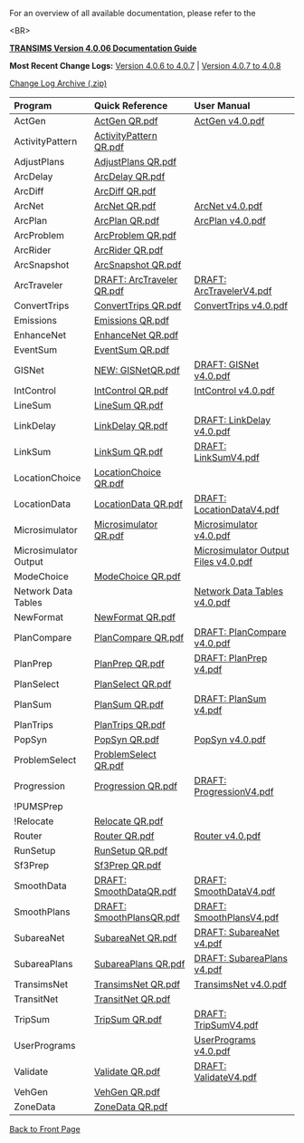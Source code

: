 For an overview of all available documentation, please refer to the 

&lt;BR&gt;

 **[TRANSIMS Version 4.0.06 Documentation Guide](http://transims.googlecode.com/svn/v4/trunk/documentation/Version%204.0.06%20Documentation%20Guide.pdf)**

**Most Recent Change Logs:** [Version 4.0.6 to 4.0.7](http://transims.googlecode.com/svn/v4/trunk/documentation/changelogs/Transims%204%200%206%20to%204%200%207.pdf) | [Version 4.0.7 to 4.0.8](http://transims.googlecode.com/svn/v4/trunk/documentation/changelogs/Transims%204%200%207%20to%204%200%208.pdf)

[Change Log Archive (.zip)](http://transims.googlecode.com/svn/v4/trunk/documentation/changelogs/Changelog_Archive.zip)

| **Program**		    	| **Quick Reference**    																											| **User Manual** 	|
|:------------------|:--------------------------------------------------|:-----------------|
| ActGen                  |	[ActGen QR.pdf](http://transims.googlecode.com/svn/v4/trunk/documentation/quickreference/ActGen%20QR.pdf)			| [ActGen v4.0.pdf](http://transims.googlecode.com/svn/v4/trunk/documentation/usermanuals/ActGen%20v4.0.pdf)						|
| ActivityPattern         |  [ActivityPattern QR.pdf](http://transims.googlecode.com/svn/v4/trunk/documentation/quickreference/ActivityPattern%20QR.pdf) |   				|
| AdjustPlans             |  [AdjustPlans QR.pdf](http://transims.googlecode.com/svn/v4/trunk/documentation/quickreference/AdjustPlans%20QR.pdf)     |                  |
| ArcDelay                |  [ArcDelay QR.pdf](http://transims.googlecode.com/svn/v4/trunk/documentation/quickreference/ArcDelay%20QR.pdf)        |                  |
| ArcDiff                 |  [ArcDiff QR.pdf](http://transims.googlecode.com/svn/v4/trunk/documentation/quickreference/ArcDiff%20QR.pdf)         |                  |
| ArcNet                  |  [ArcNet QR.pdf](http://transims.googlecode.com/svn/v4/trunk/documentation/quickreference/ArcNet%20QR.pdf)          | [ArcNet v4.0.pdf](http://transims.googlecode.com/svn/v4/trunk/documentation/usermanuals/ArcNet%20v4.0.pdf)                	   	|
| ArcPlan                 |  [ArcPlan QR.pdf](http://transims.googlecode.com/svn/v4/trunk/documentation/quickreference/ArcPlan%20QR.pdf)         | [ArcPlan v4.0.pdf](http://transims.googlecode.com/svn/v4/trunk/documentation/usermanuals/ArcPlan%20v4.0.pdf)                		|
| ArcProblem              |  [ArcProblem QR.pdf](http://transims.googlecode.com/svn/v4/trunk/documentation/quickreference/ArcProblem%20QR.pdf)      |                  |
| ArcRider                |  [ArcRider QR.pdf](http://transims.googlecode.com/svn/v4/trunk/documentation/quickreference/ArcRider%20QR.pdf)        |                  |
| ArcSnapshot             |  [ArcSnapshot QR.pdf](http://transims.googlecode.com/svn/v4/trunk/documentation/quickreference/ArcSnapshot%20QR.pdf)     |                  |
| ArcTraveler             |  [DRAFT: ArcTraveler QR.pdf](http://transims.googlecode.com/svn/v4/trunk/documentation/quickreference/ArcTravelerQR.pdf)     |   [DRAFT: ArcTravelerV4.pdf](http://transims.googlecode.com/svn/v4/trunk/documentation/usermanuals/ArcTravelerV4.pdf)   |
| ConvertTrips            |  [ConvertTrips QR.pdf](http://transims.googlecode.com/svn/v4/trunk/documentation/quickreference/ConvertTrips%20QR.pdf)    | [ConvertTrips v4.0.pdf](http://transims.googlecode.com/svn/v4/trunk/documentation/usermanuals/ConvertTrips%20v4.0.pdf)               	|
| Emissions               |  [Emissions QR.pdf](http://transims.googlecode.com/svn/v4/trunk/documentation/quickreference/Emissions%20QR.pdf)       |                  |
| EnhanceNet              |  [EnhanceNet QR.pdf](http://transims.googlecode.com/svn/v4/trunk/documentation/quickreference/EnhanceNet%20QR.pdf)      |                  |
| EventSum                |  [EventSum QR.pdf](http://transims.googlecode.com/svn/v4/trunk/documentation/quickreference/EventSum%20QR.pdf)        |                  |
| GISNet                  |  [NEW: GISNetQR.pdf](http://transims.googlecode.com/svn/v4/trunk/documentation/quickreference/GISNetQR.pdf)      |  [DRAFT: GISNet v4.0.pdf](http://transims.googlecode.com/svn/v4/trunk/documentation/usermanuals/GISNetv4.pdf)    			                |
| IntControl              |  [IntControl QR.pdf](http://transims.googlecode.com/svn/v4/trunk/documentation/quickreference/IntControl%20QR.pdf)      |            [IntControl v4.0.pdf](http://transims.googlecode.com/svn/v4/trunk/documentation/usermanuals/IntControl%20v4.0.pdf)    						|
| LineSum                 |  [LineSum QR.pdf](http://transims.googlecode.com/svn/v4/trunk/documentation/quickreference/LineSum%20QR.pdf)         |                  |
| LinkDelay               |  [LinkDelay QR.pdf](http://transims.googlecode.com/svn/v4/trunk/documentation/quickreference/LinkDelay%20QR.pdf)       |  [DRAFT: LinkDelay v4.0.pdf](http://transims.googlecode.com/svn/v4/trunk/documentation/usermanuals/LinkDelay%20v4.0.pdf)                |
| LinkSum                 |  [LinkSum QR.pdf](http://transims.googlecode.com/svn/v4/trunk/documentation/quickreference/LinkSum%20QR.pdf)         | [DRAFT: LinkSumV4.pdf](http://transims.googlecode.com/svn/v4/trunk/documentation/usermanuals/LinkSumV4.pdf)                 |
| LocationChoice          |  [LocationChoice QR.pdf](http://transims.googlecode.com/svn/v4/trunk/documentation/quickreference/LocationChoice%20QR.pdf)  |                  |
| LocationData            |  [LocationData QR.pdf](http://transims.googlecode.com/svn/v4/trunk/documentation/quickreference/LocationData%20QR.pdf)    |  [DRAFT: LocationDataV4.pdf](http://transims.googlecode.com/svn/v4/trunk/documentation/usermanuals/LocationDatav4.pdf)                |
| Microsimulator          |  [Microsimulator QR.pdf](http://transims.googlecode.com/svn/v4/trunk/documentation/quickreference/Microsimulator%20QR.pdf)  | [Microsimulator v4.0.pdf](http://transims.googlecode.com/svn/v4/trunk/documentation/usermanuals/Microsimulator%20v4.0.pdf)               	|
| Microsimulator Output   |                      																							| [Microsimulator Output Files v4.0.pdf](http://transims.googlecode.com/svn/v4/trunk/documentation/usermanuals/Microsimulator%20Output%20Files%20v4.0.pdf)        |
| ModeChoice              |  [ModeChoice QR.pdf](http://transims.googlecode.com/svn/v4/trunk/documentation/quickreference/ModeChoice%20QR.pdf)      |                  |
| Network Data Tables     |                      																							| [Network Data Tables v4.0.pdf](http://transims.googlecode.com/svn/v4/trunk/documentation/usermanuals/Network%20Data%20Tables%20v4.0.pdf)                |
| NewFormat               |  [NewFormat QR.pdf](http://transims.googlecode.com/svn/v4/trunk/documentation/quickreference/NewFormat%20QR.pdf)       |                  |
| PlanCompare             |  [PlanCompare QR.pdf](http://transims.googlecode.com/svn/v4/trunk/documentation/quickreference/PlanCompare%20QR.pdf)     |  [DRAFT: PlanCompare v4.0.pdf](http://transims.googlecode.com/svn/v4/trunk/documentation/usermanuals/PlanCompare%20v4.0.pdf)           |
| PlanPrep                |  [PlanPrep QR.pdf](http://transims.googlecode.com/svn/v4/trunk/documentation/quickreference/PlanPrep%20QR.pdf)        |    [DRAFT: PlanPrep v4.pdf](http://transims.googlecode.com/svn/v4/trunk/documentation/usermanuals/PlanPrepV4.pdf)              |
| PlanSelect              |  [PlanSelect QR.pdf](http://transims.googlecode.com/svn/v4/trunk/documentation/quickreference/PlanSelect%20QR.pdf)      |                  |
| PlanSum                 |  [PlanSum QR.pdf](http://transims.googlecode.com/svn/v4/trunk/documentation/quickreference/PlanSum%20QR.pdf)         | [DRAFT: PlanSum v4.pdf](http://transims.googlecode.com/svn/v4/trunk/documentation/usermanuals/PlanSum%20v4.pdf)        |
| PlanTrips               |  [PlanTrips QR.pdf](http://transims.googlecode.com/svn/v4/trunk/documentation/quickreference/PlanTrips%20QR.pdf)       |                  |
| PopSyn                  |  [PopSyn QR.pdf](http://transims.googlecode.com/svn/v4/trunk/documentation/quickreference/PopSyn%20QR.pdf)          | [PopSyn v4.0.pdf](http://transims.googlecode.com/svn/v4/trunk/documentation/usermanuals/PopSyn%20v4.0.pdf)                		|
| ProblemSelect           |  [ProblemSelect QR.pdf](http://transims.googlecode.com/svn/v4/trunk/documentation/quickreference/ProblemSelect%20QR.pdf)   |                  |
| Progression             |  [Progression QR.pdf](http://transims.googlecode.com/svn/v4/trunk/documentation/quickreference/Progression%20QR.pdf)     | [DRAFT: ProgressionV4.pdf](http://transims.googlecode.com/svn/v4/trunk/documentation/usermanuals/ProgressionV4.pdf)                         |
| !PUMSPrep                |                      																							|                  |
| !Relocate                |  [Relocate QR.pdf](http://transims.googlecode.com/svn/v4/trunk/documentation/quickreference/Relocate%20QR.pdf)        |                  |
| Router                  |  [Router QR.pdf](http://transims.googlecode.com/svn/v4/trunk/documentation/quickreference/Router%20QR.pdf)          | [Router v4.0.pdf](http://transims.googlecode.com/svn/v4/trunk/documentation/usermanuals/Router%20v4.0.pdf)                		|
| RunSetup                |  [RunSetup QR.pdf](http://transims.googlecode.com/svn/v4/trunk/documentation/quickreference/RunSetup%20QR.pdf)        |                  |
| Sf3Prep                 |  [Sf3Prep QR.pdf](http://transims.googlecode.com/svn/v4/trunk/documentation/quickreference/Sf3Prep%20QR.pdf)         |                  |
| SmoothData              |  [DRAFT: SmoothDataQR.pdf](http://transims.googlecode.com/svn/v4/trunk/documentation/quickreference/SmoothDataQR.pdf)      | [DRAFT: SmoothDataV4.pdf](http://transims.googlecode.com/svn/v4/trunk/documentation/usermanuals/SmoothDataV4.pdf)                  |
| SmoothPlans             |  [DRAFT: SmoothPlansQR.pdf](http://transims.googlecode.com/svn/v4/trunk/documentation/quickreference/SmoothPlansQR.pdf)      | [DRAFT: SmoothPlansV4.pdf](http://transims.googlecode.com/svn/v4/trunk/documentation/usermanuals/SmoothPlansV4.pdf)                  |
| SubareaNet              |  [SubareaNet QR.pdf](http://transims.googlecode.com/svn/v4/trunk/documentation/quickreference/SubareaNet%20QR.pdf)      | [DRAFT: SubareaNet v4.pdf](http://transims.googlecode.com/svn/v4/trunk/documentation/usermanuals/SubareaNet%20v4.pdf)                  |
| SubareaPlans            |  [SubareaPlans QR.pdf](http://transims.googlecode.com/svn/v4/trunk/documentation/quickreference/SubareaPlans%20QR.pdf)    | [DRAFT: SubareaPlans v4.pdf](http://transims.googlecode.com/svn/v4/trunk/documentation/usermanuals/SubareaPlans%20v4.pdf)                  |
| TransimsNet             |  [TransimsNet QR.pdf](http://transims.googlecode.com/svn/v4/trunk/documentation/quickreference/TransimsNet%20QR.pdf)     | [TransimsNet v4.0.pdf](http://transims.googlecode.com/svn/v4/trunk/documentation/usermanuals/TransimsNet%20v4.0.pdf)               	|
| TransitNet              |  [TransitNet QR.pdf](http://transims.googlecode.com/svn/v4/trunk/documentation/quickreference/TransitNet%20QR.pdf)      |                  |
| TripSum                 |  [TripSum QR.pdf](http://transims.googlecode.com/svn/v4/trunk/documentation/quickreference/TripSum%20QR.pdf)         | [DRAFT: TripSumV4.pdf](http://transims.googlecode.com/svn/v4/trunk/documentation/usermanuals/TripSumV4.pdf)                 |
| UserPrograms            |                      																							| [UserPrograms v4.0.pdf](http://transims.googlecode.com/svn/v4/trunk/documentation/usermanuals/UserPrograms%20v4.0.pdf)					|
| Validate                |  [Validate QR.pdf](http://transims.googlecode.com/svn/v4/trunk/documentation/quickreference/Validate%20QR.pdf)        | [DRAFT: ValidateV4.pdf](http://transims.googlecode.com/svn/v4/trunk/documentation/usermanuals/ValidateV4.pdf)                                |
| VehGen                  |  [VehGen QR.pdf](http://transims.googlecode.com/svn/v4/trunk/documentation/quickreference/VehGen%20QR.pdf)          |                  |
| ZoneData                |  [ZoneData QR.pdf](http://transims.googlecode.com/svn/v4/trunk/documentation/quickreference/ZoneData%20QR.pdf)        |                  |

[Back to Front Page](http://code.google.com/p/transims/)